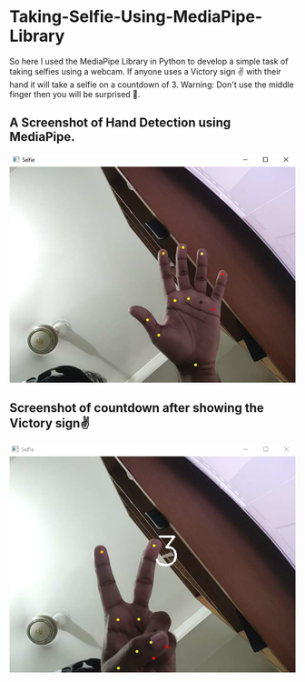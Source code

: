 # Taking-Selfie-Using-MediaPipe-Library

So here I used the MediaPipe Library in Python to develop a simple task of taking selfies using a webcam. If anyone uses a Victory sign ✌️ with their hand it will take a selfie on a countdown of 3.
Warning: Don't use the middle finger then you will be surprised 🤣.


## A Screenshot of Hand Detection using MediaPipe.

![App Screenshot](Hand_Detection.png)


## Screenshot of countdown after showing the Victory sign✌️

![App Screenshot](Count_Down_For_Selfie.png)
